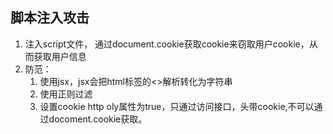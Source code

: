 ## 脚本注入攻击
1. 注入script文件， 通过document.cookie获取cookie来窃取用户cookie，从而获取用户信息
2. 防范：
   1. 使用jsx，jsx会把html标签的<>解析转化为字符串
   2. 使用正则过滤
   3. 设置cookie http oly属性为true，只通过访问接口，头带cookie,不可以通过docoment.cookie获取。